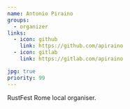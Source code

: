 ```yaml
---
name: Antonio Piraino
groups:
  - organizer
links:
  - icon: github
    link: https://github.com/apiraino
  - icon: gitlab
    link: https://gitlab.com/apiraino

jpg: true
priority: 99
---
```


RustFest Rome local organiser.
